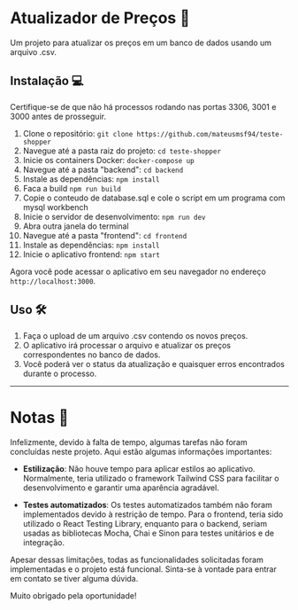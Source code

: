 # Atualizador de Preços :money_with_wings:

Um projeto para atualizar os preços em um banco de dados usando um arquivo .csv.

## Instalação :computer:

Certifique-se de que não há processos rodando nas portas 3306, 3001 e 3000 antes de prosseguir.

1. Clone o repositório: `git clone https://github.com/mateusmsf94/teste-shopper`
2. Navegue até a pasta raiz do projeto: `cd teste-shopper`
3. Inicie os containers Docker: `docker-compose up`
4. Navegue até a pasta "backend": `cd backend`
5. Instale as dependências: `npm install`
6. Faca a build `npm run build`
7. Copie o conteudo de database.sql e cole o script em um programa com mysql workbench
8. Inicie o servidor de desenvolvimento: `npm run dev`
9. Abra outra janela do terminal
10. Navegue até a pasta "frontend": `cd frontend`
11. Instale as dependências: `npm install`
12. Inicie o aplicativo frontend: `npm start`

Agora você pode acessar o aplicativo em seu navegador no endereço `http://localhost:3000`.

## Uso :hammer_and_wrench:

1. Faça o upload de um arquivo .csv contendo os novos preços.
2. O aplicativo irá processar o arquivo e atualizar os preços correspondentes no banco de dados.
3. Você poderá ver o status da atualização e quaisquer erros encontrados durante o processo.



---

# Notas :memo:

Infelizmente, devido à falta de tempo, algumas tarefas não foram concluídas neste projeto. Aqui estão algumas informações importantes:

- **Estilização**: Não houve tempo para aplicar estilos ao aplicativo. Normalmente, teria utilizado o framework Tailwind CSS para facilitar o desenvolvimento e garantir uma aparência agradável.

- **Testes automatizados**: Os testes automatizados também não foram implementados devido à restrição de tempo. Para o frontend, teria sido utilizado o React Testing Library, enquanto para o backend, seriam usadas as bibliotecas Mocha, Chai e Sinon para testes unitários e de integração.

Apesar dessas limitações, todas as funcionalidades solicitadas foram implementadas e o projeto está funcional. Sinta-se à vontade para entrar em contato se tiver alguma dúvida.

Muito obrigado pela oportunidade!